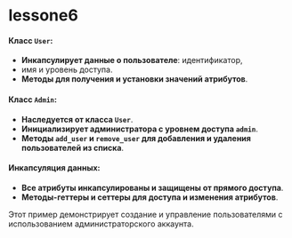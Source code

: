 # lessone6
 
#### Класс `User`: 
* **Инкапсулирует данные о пользователе**: идентификатор, 
* имя и уровень доступа.
* **Методы для получения и установки значений атрибутов**. 
#### Класс `Admin`:
* **Наследуется от класса `User`**.
* **Инициализирует администратора с уровнем доступа `admin`**.
* **Методы `add_user` и `remove_user` для добавления и удаления пользователей из списка**. 
#### Инкапсуляция данных: 
* **Все атрибуты инкапсулированы и защищены от прямого доступа**. 
* **Методы-геттеры и сеттеры для доступа и изменения атрибутов**. 

Этот пример демонстрирует создание и управление пользователями
с использованием администраторского аккаунта.






